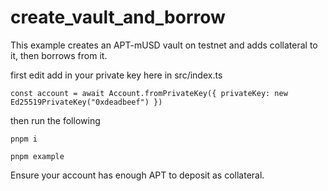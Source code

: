 # create_vault_and_borrow

This example creates an APT-mUSD vault on testnet and adds collateral to it, then borrows from it.

first edit add in your private key here in src/index.ts

```
const account = await Account.fromPrivateKey({ privateKey: new Ed25519PrivateKey("0xdeadbeef") })
```

then run the following

```
pnpm i

pnpm example
```

Ensure your account has enough APT to deposit as collateral.